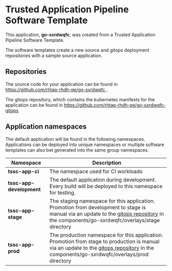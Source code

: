 # Trusted Application Pipeline Software Template

This application, **go-sxrdwqfc**, was created from a Trusted Application Pipeline Software Template.

The software templates create a new source and gitops deployment repositories with a sample source application. 

## Repositories

The source code for your application can be found in [https://github.com/rhtap-rhdh-qe/go-sxrdwqfc ](https://github.com/rhtap-rhdh-qe/go-sxrdwqfc ).
 
The gitops repository, which contains the kubernetes manifests for the application can be found in 
[https://github.com/rhtap-rhdh-qe/go-sxrdwqfc-gitops ](https://github.com/rhtap-rhdh-qe/go-sxrdwqfc-gitops ) 

## Application namespaces 

The default application will be found in the following namespaces. Applications can be deployed into unique namespaces or multiple software templates can also bet generated into the same group namespaces.  

|  Namespace   |  Description   |  
| -------- | -------- |
| **tssc-app-ci** | The namespace used for CI workloads |
| **tssc-app-development** | The default application during development. Every build will be deployed to this namespace for testing. |
| **tssc-app-stage** | The staging namespace for this application. Promotion from development to stage is manual via an update to the [gitops repository](https://github.com/rhtap-rhdh-qe/go-sxrdwqfc-gitops ) in the components/go-sxrdwqfc/overlays/stage directory |
| **tssc-app-prod** | The production namespace for this application. Promotion from stage to production is manual via an update to the [gitops repository](https://github.com/rhtap-rhdh-qe/go-sxrdwqfc-gitops ) in the components/go-sxrdwqfc/overlays/prod directory |